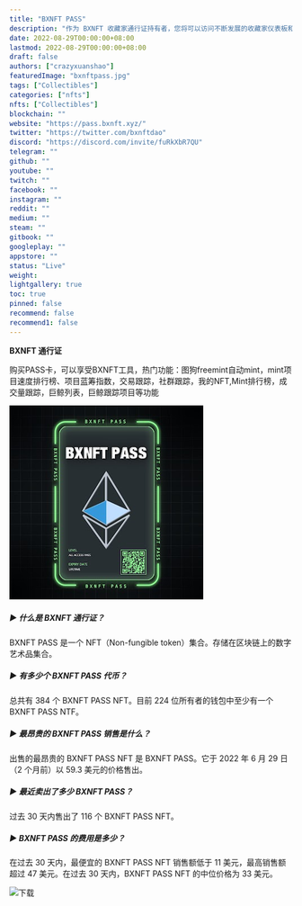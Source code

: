 ```yaml
---
title: "BXNFT PASS"
description: "作为 BXNFT 收藏家通行证持有者，您将可以访问不断发展的收藏家仪表板和功能，让您随时掌握最热门的薄荷糖"
date: 2022-08-29T00:00:00+08:00
lastmod: 2022-08-29T00:00:00+08:00
draft: false
authors: ["crazyxuanshao"]
featuredImage: "bxnftpass.jpg"
tags: ["Collectibles"]
categories: ["nfts"]
nfts: ["Collectibles"]
blockchain: ""
website: "https://pass.bxnft.xyz/"
twitter: "https://twitter.com/bxnftdao"
discord: "https://discord.com/invite/fuRkXbR7QU"
telegram: ""
github: ""
youtube: ""
twitch: ""
facebook: ""
instagram: ""
reddit: ""
medium: ""
steam: ""
gitbook: ""
googleplay: ""
appstore: ""
status: "Live"
weight: 
lightgallery: true
toc: true
pinned: false
recommend: false
recommend1: false
---
```

**BXNFT 通行证**

购买PASS卡，可以享受BXNFT工具，热门功能：图狗freemint自动mint，mint项目速度排行榜、项目蓝筹指数，交易跟踪，社群跟踪，我的NFT,Mint排行榜，成交量跟踪，巨鲸列表，巨鲸跟踪项目等功能

![unnamed](unnamed.png)

##### ▶ 什么是 BXNFT 通行证？

BXNFT PASS 是一个 NFT（Non-fungible token）集合。存储在区块链上的数字艺术品集合。

##### ▶ 有多少个 BXNFT PASS 代币？

总共有 384 个 BXNFT PASS NFT。目前 224 位所有者的钱包中至少有一个 BXNFT PASS NTF。

##### ▶ 最昂贵的 BXNFT PASS 销售是什么？

出售的最昂贵的 BXNFT PASS NFT 是 BXNFT PASS。它于 2022 年 6 月 29 日（2 个月前）以 59.3 美元的价格售出。

##### ▶ 最近卖出了多少 BXNFT PASS？

过去 30 天内售出了 116 个 BXNFT PASS NFT。

##### ▶ BXNFT PASS 的费用是多少？

在过去 30 天内，最便宜的 BXNFT PASS NFT 销售额低于 11 美元，最高销售额超过 47 美元。在过去 30 天内，BXNFT PASS NFT 的中位价格为 33 美元。

![下载](\下载.png)